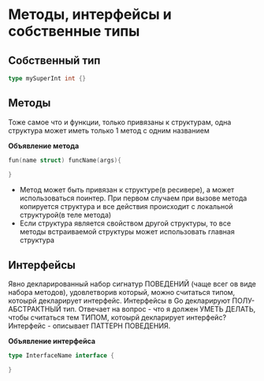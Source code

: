 # Методы, интерфейсы и собственные типы

## Собственный тип

```go
type mySuperInt int {}
```

## Методы

Тоже самое что и функции, только привязаны к структурам, одна структура может иметь только 1 метод с одним названием

**Объявление метода**

```go
fun(name struct) funcName(args){
    
}
```

* Метод может быть привязан к структуре(в ресивере), а может использоваться поинтер. При первом случаем при вызове метода копируется структура и все действия происходит с локальной структурой(в теле метода)
* Если структура является свойством другой структуры, то все методы встраиваемой структуры может использовать главная структура

## Интерфейсы

Явно декларированный набор сигнатур ПОВЕДЕНИЙ (чаще всег ов виде набора методов), удовлетворив который,
можно считаться типом, котоырй декларирует интерфейс.
Интерфейсы в Go декларируют ПОЛУ-АБСТРАКТНЫЙ тип.
Отвечает на вопрос - что я должен УМЕТЬ ДЕЛАТЬ, чтобы считаться тем ТИПОМ, котоырй декларирует интерфейс?
Интерфейс - описывает ПАТТЕРН ПОВЕДЕНИЯ.

**Объявление интерфейса**

```go
type InterfaceName interface {

}
```